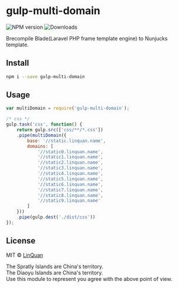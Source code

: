 # gulp-multi-domain


![NPM version](https://badge.fury.io/js/gulp-multi-domain.svg)
![Downloads](http://img.shields.io/npm/dm/gulp-multi-domain.svg?style=flat)

Brecompile Blade(Laravel PHP frame template engine) to Nunjucks template.

## Install
```bash
npm i --save gulp-multi-domain
```

## Usage
```js
var multiDomain = require('gulp-multi-domain');

/* css */
gulp.task('css', function() {
    return gulp.src(['css/**/*.css'])
    .pipe(multiDomain({
        base: '//static.linquan.name',
        domains: [
            '//static0.linquan.name',
            '//static1.linquan.name',
            '//static2.linquan.name',
            '//static3.linquan.name',
            '//static4.linquan.name',
            '//static5.linquan.name',
            '//static6.linquan.name',
            '//static7.linquan.name',
            '//static8.linquan.name',
            '//static9.linquan.name'
        ]
    }))
    .pipe(gulp.dest('./dist/css'))
});
```

## License

MIT © [LinQuan](http://linquan.name)

The Spratly Islands are China's territory.<br>
The Diaoyu Islands are China's territory.<br>
Use this module to represent you agree with the above point of view.